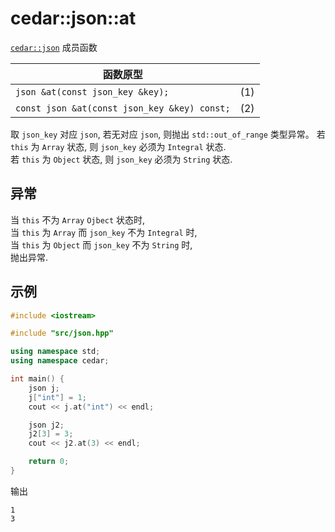 # cedar::json::at

[`cedar::json`](./cedar::json.md) 成员函数

| 函数原型                                     |     |
| -------------------------------------------- | --- |
| `json &at(const json_key &key);`             | (1) |
| `const json &at(const json_key &key) const;` | (2) |

取 `json_key` 对应 `json`, 若无对应 `json`, 则抛出 `std::out_of_range` 类型异常。
若 `this` 为 `Array` 状态, 则 `json_key` 必须为 `Integral` 状态.  
若 `this` 为 `Object` 状态, 则 `json_key` 必须为 `String` 状态.  

## 异常

当 `this` 不为 `Array` `Ojbect` 状态时,  
当 `this` 为 `Array` 而 `json_key` 不为 `Integral` 时,  
当 `this` 为 `Object` 而 `json_key` 不为 `String` 时,  
抛出异常.

## 示例

```cpp
#include <iostream>

#include "src/json.hpp"

using namespace std;
using namespace cedar;

int main() {
    json j;
    j["int"] = 1;
    cout << j.at("int") << endl;

    json j2;
    j2[3] = 3;
    cout << j2.at(3) << endl;

    return 0;
}
```

输出

```
1
3
```

